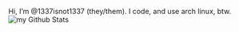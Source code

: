 Hi, I’m @1337isnot1337 (they/them). I code, and use arch linux, btw.
<img align="center" src="https://github-readme-stats.vercel.app/api?username=1337isnot1337&include_all_commits=true&count_private=true&show_icons=true&line_height=20&title_color=7838b0&icon_color=280b50&text_color=b168a8&bg_color=0,000000,4e396c" alt="my Github Stats"/>
<!---
1337isnot1337/1337isnot1337 is a ✨ special ✨ repository because its `README.md` (this file) appears on your GitHub profile.
You can click the Preview link to take a look at your changes.
--->
